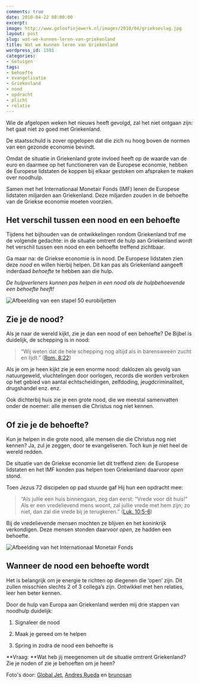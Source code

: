```yaml
---
comments: true
date: 2010-04-22 08:00:00
excerpt:  
image: http://www.geloofinjewerk.nl/images/2010/04/grieksevlag.jpg
layout: post
slug: wat-we-kunnen-leren-van-griekenland
title: Wat we kunnen leren van Griekenland
wordpress_id: 1591
categories:
- Getuigen
tags:
- behoefte
- evangelisatie
- Griekenland
- nood
- opdracht
- plicht
- relatie
---
```


Wie de afgelopen weken het nieuws heeft gevolgd, zal het niet ontgaan zijn: het gaat niet zo goed met Griekenland.

De staatsschuld is zover opgelopen dat die zich nu hoog boven de normen van een gezonde economie bevindt.



Omdat de situatie in Griekenland grote invloed heeft op de waarde van de euro en daarmee op het functioneren van de Europese economie, hebben de Europese lidstaten de koppen bij elkaar gestoken om afspraken te maken over noodhulp.

Samen met het Internationaal Monetair Fonds (IMF) lenen de Europese lidstaten miljarden aan Griekenland. Deze miljarden zouden in de behoefte van de Griekse economie moeten voorzien.


## Het verschil tussen een nood en een behoefte


Tijdens het bijhouden van de ontwikkelingen rondom Griekenland trof me de volgende gedachte: in de situatie omtrent de hulp aan Griekenland wordt het verschil tussen een nood en een behoefte treffend zichtbaar.

Ga maar na: de Griekse economie is in nood. De Europese lidstaten zien deze _nood_ en willen hierbij helpen. Dit kan pas als Griekenland aangeeft inderdaad _behoefte_ te hebben aan die hulp.

_De hulpverleners kunnen pas helpen in een nood als de hulpbehoevende een behoefte heeft!_

![Afbeelding van een stapel 50 eurobiljetten](http://www.geloofinjewerk.nl/images/2010/04/geld.jpg)



## Zie je de nood?


Als je naar de wereld kijkt, zie je dan een nood of een behoefte? De Bijbel is duidelijk, de schepping is in nood:


> “Wij weten dat de hele schepping nog altijd als in barensweeën zucht en lijdt.” ([Rom. 8:22](http://www.biblija.net/biblija.cgi?m=Rom+8%3A22&id42=0&id18=1&pos=0&l=nl&set=10))


Als je om je heen kijkt zie je een enorme nood: daklozen als gevolg van natuurgeweld, vluchtelingen door oorlogen, records die worden verbroken op het gebied van aantal echtscheidingen, zelfdoding, jeugdcriminaliteit, drugshandel enz. enz.

Ook dichterbij huis zie je een grote nood, die we meestal samenvatten onder de noemer: alle mensen die Christus nog niet kennen.


## Of zie je de behoefte?


Kun je helpen in die grote nood, alle mensen die die Christus nog niet kennen? Ja, zul je zeggen, door te evangeliseren. Toch kun je niet heel de wereld redden.

De situatie van de Griekse economie liet dit treffend zien: de Europese lidstaten en het IMF konden pas helpen toen Griekenland daarvoor _open_ stond.

Toen Jezus 72 discipelen op pad stuurde gaf Hij hun een opdracht mee:


> “Als jullie een huis binnengaan, zeg dan eerst: “Vrede voor dit huis!” Als er een vredelievend mens woont, zal jullie vrede met hem zijn; zo niet, dan zal die vrede bij je terugkeren.” ([Luk. 10:5-6](http://www.biblija.net/biblija.cgi?m=Luk+10%3A5-6&id42=0&id18=1&pos=0&l=nl&set=10))


Bij de vredelievende mensen mochten ze blijven en het koninkrijk verkondigen. Deze mensen stonden daarvoor _open_, ze hadden een behoefte.

![Afbeelding van het Internationaal Monetair Fonds](http://www.geloofinjewerk.nl/images/2010/04/imf.jpg)



## Wanneer de nood een behoefte wordt


Het is belangrijk om je energie te richten op diegenen die ‘open’ zijn. Dit zullen misschien slechts 2 of 3 collega’s zijn. Ontwikkel met hen relaties, leer hen beter kennen.

Door de hulp van Europa aan Griekenland werden mij drie stappen van noodhulp duidelijk:



	
  1. Signaleer de nood

	
  2. Maak je gereed om te helpen

	
  3. Spring in zodra de nood een behoefte is


**Vraag: **Wat heb jij meegenomen uit de situatie omtrent Griekenland? Zie je noden of zie je behoeften om je heen?



Foto's door: [Global Jet](http://www.flickr.com/photos/global-jet/2681077544/), [Andres Rueda](http://www.flickr.com/photos/andresrueda/3989217986/) en [brunosan](http://www.flickr.com/photos/nasonurb/4344909546/)
